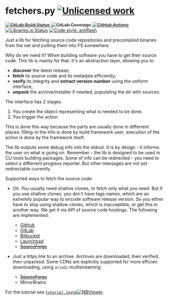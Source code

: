 fetchers.py [![Unlicensed work](https://raw.githubusercontent.com/unlicense/unlicense.org/master/static/favicon.png)](https://unlicense.org/)
======
~~[![GitLab Build Status](https://gitlab.com/KOLANICH/fetchers.py/badges/master/pipeline.svg)](https://gitlab.com/KOLANICH/fetchers.py/pipelines/master/latest)~~
~~![GitLab Coverage](https://gitlab.com/KOLANICH/fetchers.py/badges/master/coverage.svg)~~
~~[![GitHub Actions](https://github.com/prebuilder/fetchers.py/workflows/CI/badge.svg)](https://github.com/prebuilder/fetchers.py/actions/)~~
[![Libraries.io Status](https://img.shields.io/librariesio/github/prebuilder/fetchers.py.svg)](https://libraries.io/github/prebuilder/fetchers.py)
[![Code style: antiflash](https://img.shields.io/badge/code%20style-antiflash-FFF.svg)](https://codeberg.org/KOLANICH-tools/antiflash.py)

Just a lib for fetching source code repositories and precompiled binaries from the net and putting them into FS somewhere.

Why do we need it? When building software you have to get their source code. This lib is mainly for that. It's an abstraction layer, allowing you to

* **discover** the latest release;
* **fetch** its source code and its metadata efficiently;
* **verify** its integrity and **extract version number** using the uniform interface;
* **unpack** the archive/installer if needed, populating the dir with sources.

The interface has 2 stages.
1. You create the object representing what is needed to be done.
2. You trigger the action.

This is done this way because the parts are usually done in differrent places: filling-in the info is done by build framework user, execution of the action is done by the framework itself.

The lib outputs some debug info into the stdout. It is by design - it informs the user on what is going on. Remember - the lib is designed to be used in CLI tools building packages. Some of info can be redirected - you need to select a differrent progress reporter. But other messages are not yet redirectable currently.

Supported ways to fetch the source code:

* Git. You usually need shallow clones, to fetch only what you need. But if you use shallow clones, you don't have tags names, which are an extremily popular way to encode software release version. So you either have to stop using shallow clones, which is inacceptible, or get this in another way. We get it via API of source code hostings. The following are implemented:

    * [GitHub](https://github.com)
    * [GitLab](https://gitlab.com)
    * [Bitbucket](https://bitbucket.org)
    * [Launchpad](https://launchpad.net)
    * ~~[SourceForge](https://sourceforge.net)~~

* Just a https link to an archive. Archives are downloaded, then verified, then unpacked. Some CDNs are explicitly supported for more efficien downloading, using `aria2c` multistreaming:

    * ~~[SourceForge](https://sourceforge.net)~~
    * MirrorBrainz

For the tutorial see [`tutorial.ipynb`](./tutorial.ipynb)[![NBViewer](https://nbviewer.org/static/ico/ipynb_icon_16x16.png)](https://nbviewer.org/urls/codeberg.org/prebuilder/fetchers.py/raw/branch/master/tutorial.ipynb).
